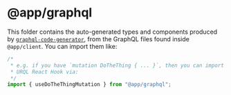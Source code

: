 # @app/graphql

This folder contains the auto-generated types and components produced by
[`graphql-code-generator`](https://github.com/dotansimha/graphql-code-generator),
from the GraphQL files found inside `@app/client`. You can import them like:

```js
/*
 * e.g. if you have `mutation DoTheThing { ... }`, then you can import the
 * URQL React Hook via:
 */
import { useDoTheThingMutation } from "@app/graphql";
```
